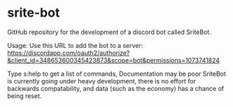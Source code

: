 # srite-bot
GitHub repository for the development of a discord bot called SriteBot.

Usage:
Use this URL to add the bot to a server: https://discordapp.com/oauth2/authorize?&client_id=348653600345423873&scope=bot&permissions=1073741824

Type s:help to get a list of commands, Documentation may be poor
SriteBot is currently going under heavy development, there is no effort for backwards compatability, and data (such as the economy) has a chance of being reset.
